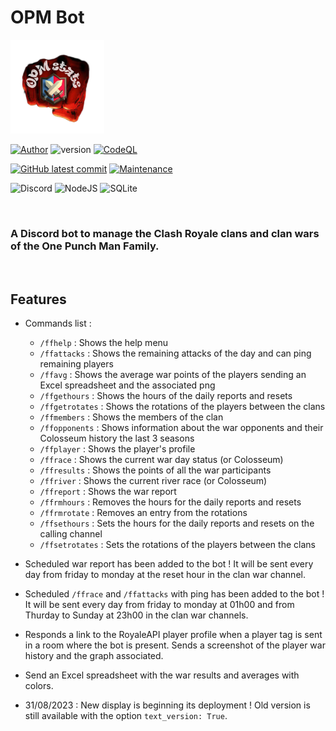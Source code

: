 # OPM Bot

<img src="OPM-Stats.png" alt="Fire punch logo" width="150" height="150"/> <br>

[![Author](https://img.shields.io/badge/author-@FelixLusseau-blue)](https://github.com/FelixLusseau)
![version](https://img.shields.io/github/package-json/v/FelixLusseau/OPM-Bot)
[![CodeQL](https://github.com/FelixLusseau/OPM-Bot/actions/workflows/codeql.yml/badge.svg)](https://github.com/FelixLusseau/OPM-Bot/actions/workflows/codeql.yml)

[![GitHub latest commit](https://img.shields.io/github/last-commit/FelixLusseau/OPM-Bot)](https://gitHub.com/FelixLusseau/OPM-Bot/commit/)
[![Maintenance](https://img.shields.io/badge/maintained%3F-yes-green.svg)](https://GitHub.com/FelixLusseau/OPM-Bot/graphs/commit-activity)

![Discord](https://img.shields.io/badge/Discord-%235865F2.svg?style=for-the-badge&logo=discord&logoColor=white)
![NodeJS](https://img.shields.io/badge/node.js-6DA55F?style=for-the-badge&logo=node.js&logoColor=white)
![SQLite](https://img.shields.io/badge/sqlite-%2307405e.svg?style=for-the-badge&logo=sqlite&logoColor=white)

<br>

### A Discord bot to manage the Clash Royale clans and clan wars of the One Punch Man Family.

<br>

## Features

- Commands list :
  - `/ffhelp` : Shows the help menu
  - `/ffattacks` : Shows the remaining attacks of the day and can ping remaining players
  - `/ffavg` : Shows the average war points of the players sending an Excel spreadsheet and the associated png
  - `/ffgethours` : Shows the hours of the daily reports and resets
  - `/ffgetrotates` : Shows the rotations of the players between the clans
  - `/ffmembers` : Shows the members of the clan
  - `/ffopponents` : Shows information about the war opponents and their Colosseum history the last 3 seasons
  - `/ffplayer` : Shows the player's profile
  - `/ffrace` : Shows the current war day status (or Colosseum)
  - `/ffresults` : Shows the points of all the war participants
  - `/ffriver` : Shows the current river race (or Colosseum)
  - `/ffreport` : Shows the war report
  - `/ffrmhours` : Removes the hours for the daily reports and resets
  - `/ffrmrotate` : Removes an entry from the rotations
  - `/ffsethours` : Sets the hours for the daily reports and resets on the calling channel
  - `/ffsetrotates` : Sets the rotations of the players between the clans

- Scheduled war report has been added to the bot ! It will be sent every day from friday to monday at the reset hour in the clan war channel.
- Scheduled `/ffrace` and `/ffattacks` with ping has been added to the bot ! It will be sent every day from friday to monday at 01h00 and from Thurday to Sunday at 23h00 in the clan war channels.

- Responds a link to the RoyaleAPI player profile when a player tag is sent in a room where the bot is present.
  Sends a screenshot of the player war history and the graph associated.

- Send an Excel spreadsheet with the war results and averages with colors.

- 31/08/2023 : New display is beginning its deployment !
Old version is still available with the option `text_version: True`.
